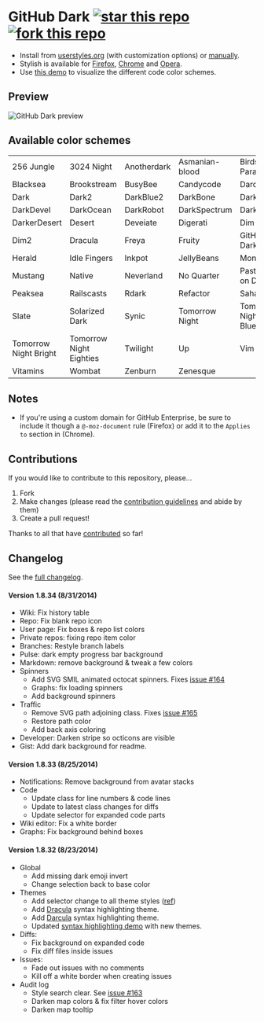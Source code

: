 # GitHub Dark [![star this repo](http://github-svg-buttons.herokuapp.com/star.svg?user=StylishThemes&repo=GitHub-Dark)](http://github.com/StylishThemes/GitHub-Dark) [![fork this repo](http://github-svg-buttons.herokuapp.com/fork.svg?user=StylishThemes&repo=GitHub-Dark)](http://github.com/StylishThemes/GitHub-Dark/fork)

- Install from [userstyles.org](http://userstyles.org/styles/37035) (with customization options) or [manually](https://raw.githubusercontent.com/StylishThemes/GitHub-Dark/master/github-dark.css).
- Stylish is available for [Firefox](https://addons.mozilla.org/en-US/firefox/addon/2108/), [Chrome](https://chrome.google.com/extensions/detail/fjnbnpbmkenffdnngjfgmeleoegfcffe) and [Opera](https://addons.opera.com/en/extensions/details/stylish-for-opera/).
- Use [this demo](http://StylishThemes.github.io/GitHub-Dark/) to visualize the different code color schemes.

## Preview
![GitHub Dark preview](http://i.imgur.com/MsrHuFh.png)

## Available color schemes

|   |   |   |   |   |
| --- | --- | --- | --- | --- |
| 256 Jungle | 3024 Night | Anotherdark | Asmanian-blood | Birds of Paradise |
| Blacksea | Brookstream | BusyBee | Candycode | Darcula |
| Dark | Dark2 | DarkBlue2 | DarkBone | DarkBurn |
| DarkDevel | DarkOcean | DarkRobot | DarkSpectrum | DarkZ |
| DarkerDesert | Desert | Deveiate | Digerati | Dim |
| Dim2 | Dracula | Freya | Fruity | GitHub-Dark |
| Herald | Idle Fingers | Inkpot | JellyBeans | Monokai |
| Mustang | Native | Neverland | No Quarter | Pastels on Dark |
| Peaksea | Railscasts | Rdark | Refactor | Sahara |
| Slate | Solarized Dark | Synic | Tomorrow Night | Tomorrow Night Blue |
| Tomorrow Night Bright | Tomorrow Night Eighties | Twilight | Up | Vim |
| Vitamins | Wombat | Zenburn | Zenesque |  |

## Notes

* If you're using a custom domain for GitHub Enterprise, be sure to include it though a `@-moz-document` rule (Firefox) or add it to the `Applies to` section in (Chrome).

## Contributions

If you would like to contribute to this repository, please...

1. Fork
2. Make changes (please read the [contribution guidelines](https://github.com/StylishThemes/GitHub-Dark/blob/master/CONTRIBUTING.md) and abide by them)
3. Create a pull request!

Thanks to all that have [contributed](https://github.com/StylishThemes/GitHub-Dark/graphs/contributors) so far!

## Changelog

See the [full changelog](https://github.com/StylishThemes/GitHub-Dark/wiki).

#### Version 1.8.34 (8/31/2014)

* Wiki: Fix history table
* Repo: Fix blank repo icon
* User page: Fix boxes & repo list colors
* Private repos: fixing repo item color
* Branches: Restyle branch labels
* Pulse: dark empty progress bar background
* Markdown: remove background & tweak a few colors
* Spinners
  * Add SVG SMIL animated octocat spinners. Fixes [issue #164](https://github.com/StylishThemes/GitHub-Dark/issues/164)
  * Graphs: fix loading spinners
  * Add background spinners
* Traffic
  * Remove SVG path adjoining class. Fixes [issue #165](https://github.com/StylishThemes/GitHub-Dark/issues/165)
  * Restore path color
  * Add back axis coloring
* Developer: Darken stripe so octicons are visible
* Gist: Add dark background for readme.

#### Version 1.8.33 (8/25/2014)

* Notifications: Remove background from avatar stacks
* Code
  * Update class for line numbers & code lines
  * Update to latest class changes for diffs
  * Update selector for expanded code parts
* Wiki editor: Fix a white border
* Graphs: Fix background behind boxes

#### Version 1.8.32 (8/23/2014)

* Global
  * Add missing dark emoji invert
  * Change selection back to base color
* Themes
  * Add selector change to all theme styles ([ref](https://github.com/StylishThemes/GitHub-Dark/commit/92ef1cda64ce9806eda6ef5ecfad4851cdffda5f))
  * Add [Dracula](https://github.com/zenorocha/dracula-theme) syntax highlighting theme.
  * Add [Darcula](https://github.com/alem0lars/vim-colorscheme-darcula) syntax highlighting theme.
  * Updated [syntax highlighting demo](http://stylishthemes.github.io/GitHub-Dark/) with new themes.
* Diffs:
  * Fix background on expanded code
  * Fix diff files inside issues
* Issues:
  * Fade out issues with no comments
  * Kill off a white border when creating issues
* Audit log
  * Style search clear. See [issue #163](https://github.com/StylishThemes/GitHub-Dark/issues/163)
  * Darken map colors & fix filter hover colors
  * Darken map tooltip
